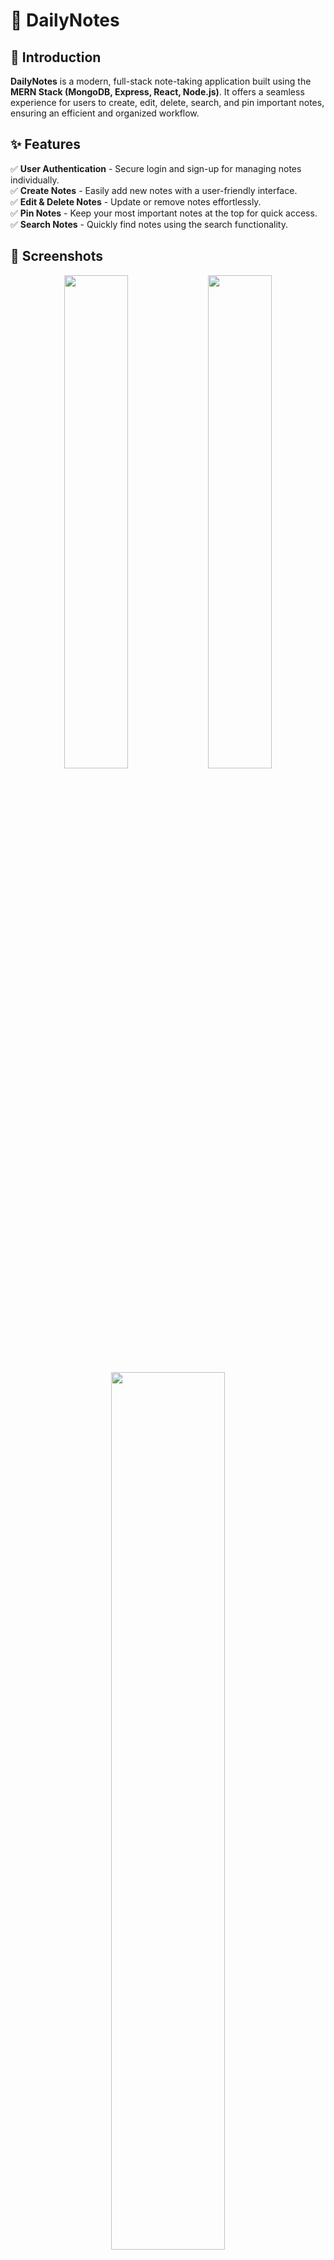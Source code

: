 # 📝 DailyNotes 


## 🚀 Introduction  
**DailyNotes** is a modern, full-stack note-taking application built using the **MERN Stack (MongoDB, Express, React, Node.js)**. It offers a seamless experience for users to create, edit, delete, search, and pin important notes, ensuring an efficient and organized workflow.  

## ✨ Features  
✅ **User Authentication** - Secure login and sign-up for managing notes individually.  
✅ **Create Notes** - Easily add new notes with a user-friendly interface.  
✅ **Edit & Delete Notes** - Update or remove notes effortlessly.  
✅ **Pin Notes** - Keep your most important notes at the top for quick access.  
✅ **Search Notes** - Quickly find notes using the search functionality.  

## 📸 Screenshots  

<div align="center">
  <img src="https://github.com/user-attachments/assets/e4ea94eb-9724-46f5-977a-1c4dcf4de619" width="45%"/>
  <img src="https://github.com/user-attachments/assets/7008b31c-47d5-47ac-8873-2577609bf68e" width="45%"/>
</div>

<div align="center">
  <img src="https://github.com/user-attachments/assets/09bb279a-728b-49be-96aa-1ce25a5a21e3" width="60%"/>
</div>

<div align="center">
  <img src="https://github.com/user-attachments/assets/0399b682-8377-4cd6-9a90-1fef491b7c7f" width="60%"/>
</div>

## 🛠️ Technologies Used  
- **Frontend:** React.js (Vite)  
- **Backend:** Node.js, Express.js  
- **Database:** MongoDB  
- **Authentication:** JSON Web Tokens (JWT)  
- **Styling:** Tailwind CSS  
 **Anyone** – Looking for a practical project covering essential web development concepts.  

### 1️⃣ Clone the Repository  
```sh
git clone https://github.com/yourusername/DailyNotes.git
cd DailyNotes
npm install
npm run dev
